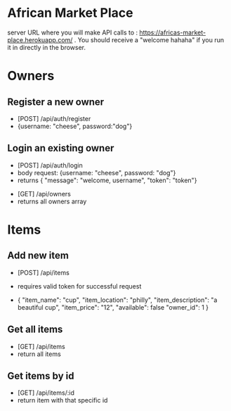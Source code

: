 # African Market Place

server URL where you will make API calls to : https://africas-market-place.herokuapp.com/ . You should receive a "welcome hahaha" if you run it in directly in the browser.

# Owners

## Register a new owner

- [POST] /api/auth/register
- {username: "cheese", password:"dog"}

## Login an existing owner

- [POST] /api/auth/login
- body request: {username: "cheese", password: "dog"}
- returns { "message": "welcome, username", "token": "token"}

* [GET] /api/owners
* returns all owners array

# Items

## Add new item

- [POST] /api/items
- requires valid token for successful request

- {
  "item_name": "cup",
  "item_location": "philly",
  "item_description": "a beautiful cup",
  "item_price": "12",
  "available": false
  "owner_id": 1
  }

## Get all items

- [GET] /api/items
- return all items

## Get items by id

- [GET] /api/items/:id
- return item with that specific id
